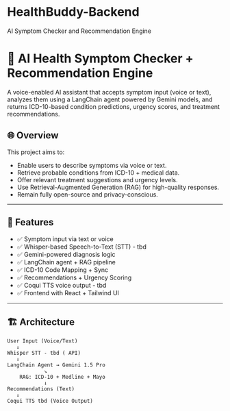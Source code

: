 # HealthBuddy-Backend
AI Symptom Checker and Recommendation Engine

# 🧠 AI Health Symptom Checker + Recommendation Engine

A voice-enabled AI assistant that accepts symptom input (voice or text), analyzes them using a LangChain agent powered by Gemini models, and returns ICD-10-based condition predictions, urgency scores, and treatment recommendations.

## 🌐 Overview

This project aims to:

- Enable users to describe symptoms via voice or text.
- Retrieve probable conditions from ICD-10 + medical data.
- Offer relevant treatment suggestions and urgency levels.
- Use Retrieval-Augmented Generation (RAG) for high-quality responses.
- Remain fully open-source and privacy-conscious.

---

## 🚀 Features

- ✅ Symptom input via text or voice
- ✅ Whisper-based Speech-to-Text (STT) - tbd
- ✅ Gemini-powered diagnosis logic
- ✅ LangChain agent + RAG pipeline
- ✅ ICD-10 Code Mapping + Sync
- ✅ Recommendations + Urgency Scoring
- ✅ Coqui TTS voice output - tbd
- ✅ Frontend with React + Tailwind UI

---

## 🏗️ Architecture

```plaintext
User Input (Voice/Text)
   ↓
Whisper STT - tbd ( API)
   ↓
LangChain Agent → Gemini 1.5 Pro
            ↘
    RAG: ICD-10 + Medline + Mayo
            ↓
Recommendations (Text)
   ↓
Coqui TTS tbd (Voice Output)

